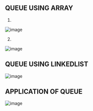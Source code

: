 ## QUEUE USING ARRAY
1.

![image](https://user-images.githubusercontent.com/61939693/176860562-ddabf0e1-f263-4bc2-be4b-83e320d45838.png)


2.

![image](https://user-images.githubusercontent.com/61939693/176860446-b8a8ea3d-4c37-49d6-b880-60dd3c1f4a6b.png)



## QUEUE USING LINKEDLIST

![image](https://user-images.githubusercontent.com/61939693/176863539-66d843b8-fe2c-494d-8bb3-d75277f4f6ec.png)


## APPLICATION OF QUEUE

![image](https://user-images.githubusercontent.com/61939693/176864355-98e4eef6-1b6d-42ea-a977-3227dd386618.png)
